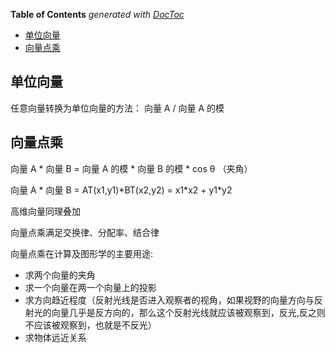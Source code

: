 <!-- START doctoc generated TOC please keep comment here to allow auto update -->
<!-- DON'T EDIT THIS SECTION, INSTEAD RE-RUN doctoc TO UPDATE -->
**Table of Contents**  *generated with [DocToc](https://github.com/thlorenz/doctoc)*

- [单位向量](#%E5%8D%95%E4%BD%8D%E5%90%91%E9%87%8F)
- [向量点乘](#%E5%90%91%E9%87%8F%E7%82%B9%E4%B9%98)

<!-- END doctoc generated TOC please keep comment here to allow auto update -->

## 单位向量

任意向量转换为单位向量的方法： 向量 A / 向量 A 的模

## 向量点乘

向量 A \* 向量 B = 向量 A 的模 \* 向量 B 的模 \* cos θ （夹角）

向量 A \* 向量 B = AT(x1,y1)\*BT(x2,y2) = x1\*x2 + y1\*y2

高维向量同理叠加

向量点乘满足交换律、分配率、结合律

向量点乘在计算及图形学的主要用途:

- 求两个向量的夹角
- 求一个向量在两一个向量上的投影
- 求方向趋近程度（反射光线是否进入观察者的视角，如果视野的向量方向与反射光的向量几乎是反方向的，那么这个反射光线就应该被观察到，反光,反之则不应该被观察到，也就是不反光）
- 求物体远近关系
